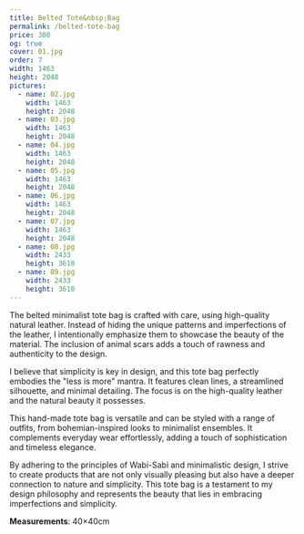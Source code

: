 ```yaml
---
title: Belted Tote&nbsp;Bag
permalink: /belted-tote-bag
price: 300
og: true
cover: 01.jpg
order: 7
width: 1463
height: 2048
pictures:
  - name: 02.jpg
    width: 1463
    height: 2048
  - name: 03.jpg
    width: 1463
    height: 2048
  - name: 04.jpg
    width: 1463
    height: 2048
  - name: 05.jpg
    width: 1463
    height: 2048
  - name: 06.jpg
    width: 1463
    height: 2048
  - name: 07.jpg
    width: 1463
    height: 2048
  - name: 08.jpg
    width: 2433
    height: 3610
  - name: 09.jpg
    width: 2433
    height: 3610
---
```


The belted minimalist tote bag is crafted with care, using high-quality natural leather. Instead of hiding the unique patterns and imperfections of the leather, I intentionally emphasize them to showcase the beauty of the material. The inclusion of animal scars adds a touch of rawness and authenticity to the design.

I believe that simplicity is key in design, and this tote bag perfectly embodies the "less is more" mantra. It features clean lines, a streamlined silhouette, and minimal detailing. The focus is on the high-quality leather and the natural beauty it possesses.

This hand-made tote bag is versatile and can be styled with a range of outfits, from bohemian-inspired looks to minimalist ensembles. It complements everyday wear effortlessly, adding a touch of sophistication and timeless elegance.

By adhering to the principles of Wabi-Sabi and minimalistic design, I strive to create products that are not only visually pleasing but also have a deeper connection to nature and simplicity. This tote bag is a testament to my design philosophy and represents the beauty that lies in embracing imperfections and simplicity.

**Measurements**: 40&times;40cm
